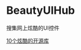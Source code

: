 # BeautyUIHub
搜集网上炫酷的UI控件

[10个炫酷的开源库](https://juejin.im/post/5b50898ef265da0fa21a7f0f?utm_source=gold_browser_extension)
